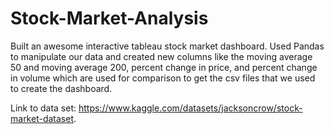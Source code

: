 # Stock-Market-Analysis
Built an awesome interactive tableau stock market dashboard. Used Pandas to manipulate our data and created new columns like the moving average 50 and moving average 200, percent change in price, and percent change in volume which are used for comparison to get the csv files that we used to create the dashboard.

Link to data set: https://www.kaggle.com/datasets/jacksoncrow/stock-market-dataset.
